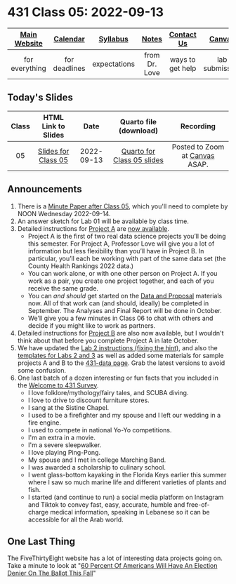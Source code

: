 # 431 Class 05: 2022-09-13

[Main Website](https://thomaselove.github.io/431-2022/) | [Calendar](https://thomaselove.github.io/431-2022/calendar.html) | [Syllabus](https://thomaselove.github.io/431-syllabus-2022/) | [Notes](https://thomaselove.github.io/431-notes/) | [Contact Us](https://thomaselove.github.io/431-2022/contact.html) | [Canvas](https://canvas.case.edu) | [Data and Code](https://github.com/THOMASELOVE/431-data)
:-----------: | :--------------: | :----------: | :---------: | :-------------: | :-----------: | :------------:
for everything | for deadlines | expectations | from Dr. Love | ways to get help | lab submission | for downloads

## Today's Slides

Class | HTML Link to Slides | Date | Quarto file (download) | Recording
:---: | :------------: | :---: | :--------------: | :----: 
05 | [Slides for Class 05](https://thomaselove.github.io/431-slides-2022/class05.html) | 2022-09-13 | [Quarto for Class 05 slides](https://thomaselove.github.io/431-slides-2022/class05.qmd) | Posted to Zoom at [Canvas](https://canvas.case.edu) ASAP.

## Announcements

1. There is a [Minute Paper after Class 05](https://bit.ly/431-2022-min-05), which you'll need to complete by NOON Wednesday 2022-09-14.
2. An answer sketch for Lab 01 will be available by class time.
3. Detailed instructions for [Project A](https://thomaselove.github.io/431-projectA-2022/) are [now available](https://thomaselove.github.io/431-projectA-2022/).
    - Project A is the first of two real data science projects you’ll be doing this semester. For Project A, Professor Love will give you a lot of information but less flexibility than you’ll have in Project B. In particular, you’ll each be working with part of the same data set (the County Health Rankings 2022 data.) 
    - You can work alone, or with one other person on Project A. If you work as a pair, you create one project together, and each of you receive the same grade.
    - You can *and should* get started on the [Data and Proposal](https://thomaselove.github.io/431-projectA-2022/) materials now. All of that work can (and should, ideally) be completed in September. The Analyses and Final Report will be done in October.
    - We'll give you a few minutes in Class 06 to chat with others and decide if you might like to work as partners.
4. Detailed instructions for [Project B](https://thomaselove.github.io/431-projectA-2022/) are also now available, but I wouldn't think about that before you complete Project A in late October.
5. We have updated the [Lab 2 instructions (fixing the hint)](https://github.com/THOMASELOVE/431-labs-2022), and also the [templates for Labs 2 and 3](https://github.com/THOMASELOVE/431-data) as well as added some materials for sample projects A and B to the [431-data page](https://github.com/THOMASELOVE/431-data). Grab the latest versions to avoid some confusion. 
6. One last batch of a dozen interesting or fun facts that you included in the [Welcome to 431 Survey](https://bit.ly/431-2022-welcome-survey).
    - I love folklore/mythology/fairy tales, and SCUBA diving.
    - I love to drive to discount furniture stores.
    - I sang at the Sistine Chapel.
    - I used to be a firefighter and my spouse and I left our wedding in a fire engine.
    - I used to compete in national Yo-Yo competitions.
    - I'm an extra in a movie.
    - I'm a severe sleepwalker.
    - I love playing Ping-Pong.
    - My spouse and I met in college Marching Band.
    - I was awarded a scholarship to culinary school.
    - I went glass-bottom kayaking in the Florida Keys earlier this summer where I saw so much marine life and different varieties of plants and fish.
    - I started (and continue to run) a social media platform on Instagram and Tiktok to convey fast, easy, accurate, humble and free-of-charge medical information, speaking in Lebanese so it can be accessible for all the Arab world.

## One Last Thing

The FiveThirtyEight website has a lot of interesting data projects going on. Take a minute to look at "[60 Percent Of Americans Will Have An Election Denier On The Ballot This Fall](https://projects.fivethirtyeight.com/republicans-trump-election-fraud/)"
